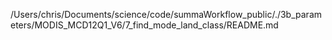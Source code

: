 /Users/chris/Documents/science/code/summaWorkflow_public/./3b_parameters/MODIS_MCD12Q1_V6/7_find_mode_land_class/README.md